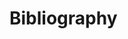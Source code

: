 # Bibliography

<!-- ## Selective general background readings

Kenny

Wallace

### The historical backgrond -->

<!-- Plato

Stoics

Epicureans

Aristotle

Augustine

Aquinas

Hobbes

Spinoza

Hume

Kant

Nietzsche -->


<!-- ### Some key books published since 1945 -->

<!-- ### Other books published since 1945 -->

<!-- ### Collections


## Topics


## Further topics -->



<!-- 1. x
2. y
3. z

### x
readings

questions

### y

### z  -->
